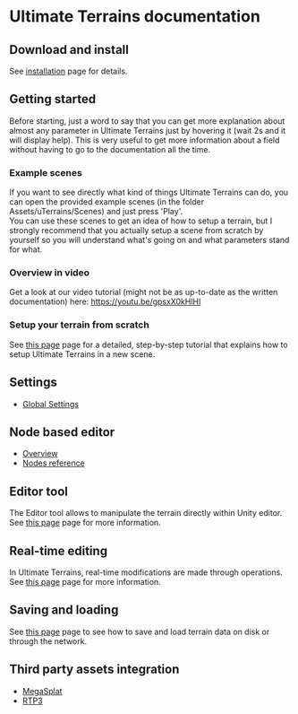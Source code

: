 # Ultimate Terrains documentation


## Download and install

See [installation](installation.md) page for details.

## Getting started

Before starting, just a word to say that you can get more explanation about almost any parameter in Ultimate Terrains just by hovering it (wait 2s and it will display help). This is very useful to get more information about a field without having to go to the documentation all the time.

### Example scenes

If you want to see directly what kind of things Ultimate Terrains can do, you can open the provided example scenes (in the folder Assets/uTerrains/Scenes) and just press 'Play'.  
You can use these scenes to get an idea of how to setup a terrain, but I strongly recommend that you actually setup a scene from scratch by yourself so you will understand what's going on and what parameters stand for what.

### Overview in video

Get a look at our video tutorial (might not be as up-to-date as the written documentation) here: https://youtu.be/gpsxX0kHlHI

### Setup your terrain from scratch

See [this page](setup-from-scratch.md) page for a detailed, step-by-step tutorial that explains how to setup Ultimate Terrains in a new scene.

## Settings

- [Global Settings](global-settings.md)

## Node based editor

- [Overview](node-based-editor.md)
- [Nodes reference](nodes.md)

## Editor tool

The Editor tool allows to manipulate the terrain directly within Unity editor. See [this page](editor-tool.md) page for more information.

## Real-time editing

In Ultimate Terrains, real-time modifications are made through operations. See [this page](operations.md) page for more information.

## Saving and loading

See [this page](save-load.md) page to see how to save and load terrain data on disk or through the network.

## Third party assets integration

- [MegaSplat](megasplat.md)
- [RTP3](rtp3.md)
